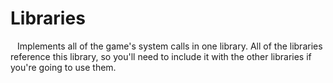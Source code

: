 # Libraries
&ensp; Implements all of the game's system calls in one library. All of the libraries reference this library, so you'll need to include it with the other libraries if you're going to use them.